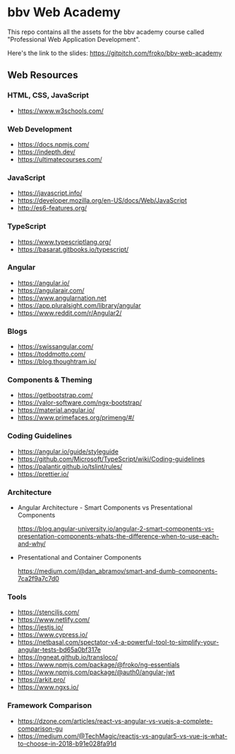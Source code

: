 # bbv Web Academy

This repo contains all the assets for the bbv academy course called "Professional Web Application Development".

Here's the link to the slides: https://gitpitch.com/froko/bbv-web-academy

## Web Resources

### HTML, CSS, JavaScript

- https://www.w3schools.com/

### Web Development

- https://docs.npmjs.com/
- https://indepth.dev/
- https://ultimatecourses.com/

### JavaScript

- https://javascript.info/
- https://developer.mozilla.org/en-US/docs/Web/JavaScript
- http://es6-features.org/

### TypeScript

- https://www.typescriptlang.org/
- https://basarat.gitbooks.io/typescript/

### Angular

- https://angular.io/
- https://angularair.com/
- https://www.angularnation.net
- https://app.pluralsight.com/library/angular
- https://www.reddit.com/r/Angular2/

### Blogs

- https://swissangular.com/
- https://toddmotto.com/
- https://blog.thoughtram.io/

### Components & Theming

- https://getbootstrap.com/
- https://valor-software.com/ngx-bootstrap/
- https://material.angular.io/
- https://www.primefaces.org/primeng/#/

### Coding Guidelines

- https://angular.io/guide/styleguide
- https://github.com/Microsoft/TypeScript/wiki/Coding-guidelines
- https://palantir.github.io/tslint/rules/
- https://prettier.io/

### Architecture

- Angular Architecture - Smart Components vs Presentational Components

  https://blog.angular-university.io/angular-2-smart-components-vs-presentation-components-whats-the-difference-when-to-use-each-and-why/

- Presentational and Container Components

  https://medium.com/@dan_abramov/smart-and-dumb-components-7ca2f9a7c7d0

### Tools

- https://stenciljs.com/
- https://www.netlify.com/
- https://jestjs.io/
- https://www.cypress.io/
- https://netbasal.com/spectator-v4-a-powerful-tool-to-simplify-your-angular-tests-bd65a0bf317e
- https://ngneat.github.io/transloco/
- https://www.npmjs.com/package/@froko/ng-essentials
- https://www.npmjs.com/package/@auth0/angular-jwt
- https://arkit.pro/
- https://www.ngxs.io/

### Framework Comparison

- https://dzone.com/articles/react-vs-angular-vs-vuejs-a-complete-comparison-gu
- https://medium.com/@TechMagic/reactjs-vs-angular5-vs-vue-js-what-to-choose-in-2018-b91e028fa91d
